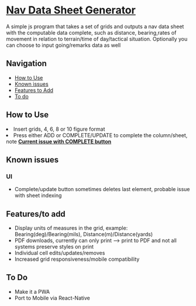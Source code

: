 <h1><a href="https://connoisseurofcookies.github.io/navDataGenerator/" target="_blank">Nav Data Sheet Generator</a></h1>

<p>A simple js program that takes a set of grids and outputs a nav data sheet with the computable data complete, such as distance, bearing,rates of movement in relation to terrain/time of day/tactical situation. Optionally you can choose to input going/remarks data as well</p>

<h2>Navigation</h2>
<ul>
    <li><a href="#howToUse">How to Use</a></li>
    <li><a href="#knownIssues">Known issues</a></li>
    <li><a href="#featuresToAdd">Features to Add</a></li>
    <li><a href="#toDo">To do</a></li>
</ul>


<h2 id="howToUse">How to Use</h2>
    <li>Insert grids, 4, 6, 8 or 10 figure format </li>
    <li>Press either ADD or COMPLETE/UPDATE to complete the column/sheet, note <a href="#knownIssues"><b>Current issue with COMPLETE button</b></a></li>


<h2 id="knownIssues">Known issues</h2>

<h3>UI</h3>

<ul>
    <li>Complete/update button sometimes deletes last element, probable issue with sheet indexing</li>
</ul>

<h2 id="featuresToAdd">Features/to add</h2>

<ul>
    <li>Display units of measures in the grid, example: Bearing(deg)/Bearing(mils), Distance(m)/Distance(yards)</li>
    <li>PDF downloads, currently can only print --> print to PDF and not all systems preserve styles on print</li>
    <li>Individual cell edits/updates/removes</li>
    <li>Increased grid responsiveness/mobile compatibility</li>
</ul>

<h2 id="toDo">To Do</h2>
    <ul>
        <li>Make it a PWA</li>
        <li>Port to Mobile via React-Native</li>
    </ul>
